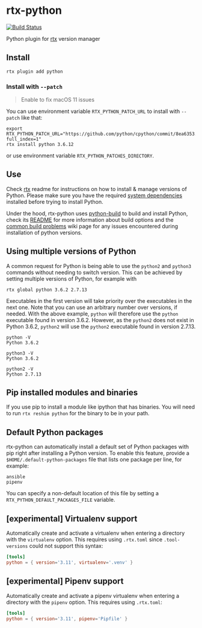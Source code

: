 # rtx-python

[![Build Status](https://travis-ci.org/danhper/rtx-python.svg?branch=master)](https://travis-ci.org/danhper/rtx-python)

Python plugin for [rtx](https://github.com/jdxcode/rtx) version manager

## Install

```
rtx plugin add python
```

### Install with `--patch`

> Enable to fix macOS 11 issues

You can use environment variable `RTX_PYTHON_PATCH_URL` to install with `--patch` like that:

```
export RTX_PYTHON_PATCH_URL="https://github.com/python/cpython/commit/8ea6353.patch?full_index=1"
rtx install python 3.6.12
```

or use environment variable `RTX_PYTHON_PATCHES_DIRECTORY`.

## Use

Check [rtx](https://github.com/jdxcode/rtx) readme for instructions on how to install & manage versions of Python.
Please make sure you have the required [system dependencies](https://github.com/pyenv/pyenv/wiki#suggested-build-environment) installed before trying to install Python.

Under the hood, rtx-python uses [python-build](https://github.com/yyuu/pyenv/tree/master/plugins/python-build)
to build and install Python, check its [README](https://github.com/yyuu/pyenv/tree/master/plugins/python-build)
for more information about build options and the [common build problems](https://github.com/pyenv/pyenv/wiki/Common-build-problems) wiki page for any issues encountered during installation of python versions.

## Using multiple versions of Python

A common request for Python is being able to use the `python2` and `python3` commands without needing to switch version.
This can be achieved by setting multiple versions of Python, for example with

```
rtx global python 3.6.2 2.7.13
```

Executables in the first version will take priority over the executables in the next one. Note that you can use an arbitrary number over versions, if needed.
With the above example, `python` will therefore use the `python` executable found in version 3.6.2.
However, as the `python2` does not exist in Python 3.6.2, `python2` will use the `python2` executable found in version 2.7.13.

```
python -V
Python 3.6.2

python3 -V
Python 3.6.2

python2 -V
Python 2.7.13
```

## Pip installed modules and binaries

If you use pip to install a module like ipython that has binaries. You will need to run `rtx reshim python` for the binary to be in your path.

## Default Python packages

rtx-python can automatically install a default set of Python packages with pip right after installing a Python version. To enable this feature, provide a `$HOME/.default-python-packages` file that lists one package per line, for example:

```
ansible
pipenv
```

You can specify a non-default location of this file by setting a `RTX_PYTHON_DEFAULT_PACKAGES_FILE` variable.

## [experimental] Virtualenv support

Automatically create and activate a virtualenv when entering a directory with the
`virtualenv` option. This requires using `.rtx.toml` since `.tool-versions` could
not support this syntax:

```toml
[tools]
python = { version='3.11', virtualenv='.venv' }
```

## [experimental] Pipenv support

Automatically create and activate a pipenv virtualenv when entering a directory with the
`pipenv` option. This requires using `.rtx.toml`:

```toml
[tools]
python = { version='3.11', pipenv='Pipfile' }
```
